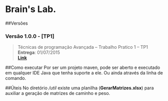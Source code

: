# Brain's Lab.

##Versões
### Versão 1.0.0 - [TP1]

>Técnicas de programação Avançada – Trabalho Pratico 1 – TP1</br>
>**Entrega**: 01/07/2015</br>
>**[Link]()**

##Como executar
Por ser um projeto maven, pode ser aberto e executado em qualquer IDE Java que tenha suporte a ele. Ou ainda através da linha de comando.

##Úteis
No diretório */util* existe uma planilha (**GerarMatrizes.xlsx**) para auxiliar a geração de matrizes de caminho e peso.
